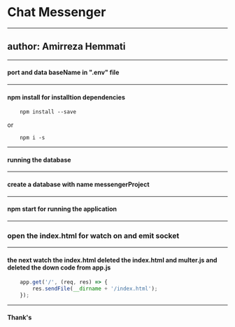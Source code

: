 # Chat Messenger 

---

## author: Amirreza Hemmati

---

#### port and data baseName in ".env" file

---

#### npm install for installtion dependencies
```shell
	npm install --save 
```
or
```
	npm i -s
```

---

#### running the database

---

#### create a database with name messengerProject

---

#### npm start for running the application

---

### open the index.html for watch on and emit socket

---

#### the next watch the index.html deleted the index.html and multer.js and deleted the down code from app.js
```javascript
	app.get('/', (req, res) => {
	    res.sendFile(__dirname + '/index.html');
	});
```

---





#### Thank's
